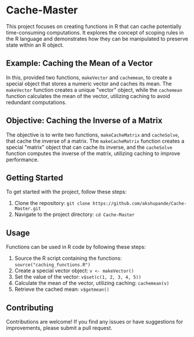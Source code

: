 # Cache-Master

This project focuses on creating functions in R that can cache potentially time-consuming computations. It explores the concept of scoping rules in the R language and demonstrates how they can be manipulated to preserve state within an R object.

## Example: Caching the Mean of a Vector

In this, provided two functions, `makeVector` and `cachemean`, to create a special object that stores a numeric vector and caches its mean. The `makeVector` function creates a unique "vector" object, while the `cachemean` function calculates the mean of the vector, utilizing caching to avoid redundant computations.

## Objective: Caching the Inverse of a Matrix

The objective is to write two functions, `makeCacheMatrix` and `cacheSolve`, that cache the inverse of a matrix. The `makeCacheMatrix` function creates a special "matrix" object that can cache its inverse, and the `cacheSolve` function computes the inverse of the matrix, utilizing caching to improve performance.

## Getting Started

To get started with the project, follow these steps:

1. Clone the repository: `git clone https://github.com/akshupande/Cache-Master.git`
2. Navigate to the project directory: `cd Cache-Master`

## Usage

Functions can be used in R code by following these steps:

1. Source the R script containing the functions: `source("caching_functions.R")`
2. Create a special vector object: `v <- makeVector()`
3. Set the value of the vector: `v$set(c(1, 2, 3, 4, 5))`
4. Calculate the mean of the vector, utilizing caching: `cachemean(v)`
5. Retrieve the cached mean: `v$getmean()`

## Contributing

Contributions are welcome! If you find any issues or have suggestions for improvements, please submit a pull request.
